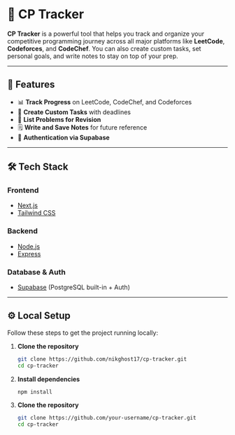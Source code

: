 # 🚀 CP Tracker

**CP Tracker** is a powerful tool that helps you track and organize your competitive programming journey across all major platforms like **LeetCode**, **Codeforces**, and **CodeChef**. You can also create custom tasks, set personal goals, and write notes to stay on top of your prep.

---

## 📌 Features

- 📊 **Track Progress** on LeetCode, CodeChef, and Codeforces
- 📝 **Create Custom Tasks** with deadlines
- 🔁 **List Problems for Revision**
- 🗒️ **Write and Save Notes** for future reference
- 🔐 **Authentication via Supabase**

---

## 🛠️ Tech Stack

### Frontend
- [Next.js](https://nextjs.org/)
- [Tailwind CSS](https://tailwindcss.com/)

### Backend
- [Node.js](https://nodejs.org/)
- [Express](https://expressjs.com/)

### Database & Auth
- [Supabase](https://supabase.com/) (PostgreSQL built-in + Auth)

---

## ⚙️ Local Setup

Follow these steps to get the project running locally:

1. **Clone the repository**
   ```bash
   git clone https://github.com/nikghost17/cp-tracker.git
   cd cp-tracker
1. **Install dependencies**
   ```bash
   npm install
1. **Clone the repository**
   ```bash
   git clone https://github.com/your-username/cp-tracker.git
   cd cp-tracker
